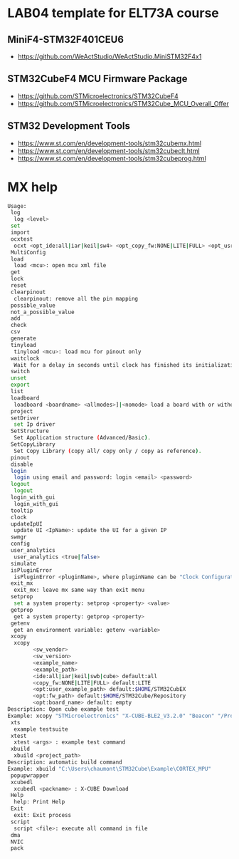 # LAB04 template for ELT73A course 

## MiniF4-STM32F401CEU6
- https://github.com/WeActStudio/WeActStudio.MiniSTM32F4x1
  
## STM32CubeF4 MCU Firmware Package
- https://github.com/STMicroelectronics/STM32CubeF4
- https://github.com/STMicroelectronics/STM32Cube_MCU_Overall_Offer

## STM32 Development Tools
- https://www.st.com/en/development-tools/stm32cubemx.html
- https://www.st.com/en/development-tools/stm32cubeclt.html
- https://www.st.com/en/development-tools/stm32cubeprog.html

# MX help

```bash
Usage:
 log
  log <level>
 set
 import
 ocxtest
  ocxt <opt_ide:all|iar|keil|sw4> <opt_copy_fw:NONE|LITE|FULL> <opt_usr_cubex_path: open cube example test
 MultiConfig
 load
  load <mcu>: open mcu xml file
 get
 lock
 reset
 clearpinout
  clearpinout: remove all the pin mapping
 possible_value
 not_a_possible_value
 add
 check
 csv
 generate
 tinyload
  tinyload <mcu>: load mcu for pinout only
 waitclock
  Wait for a delay in seconds until clock has finished its initialization
 switch
 unset
 export
 list
 loadboard
  loadboard <boardname> <allmodes>]|<nomode> load a board with or without modes
 project
 setDriver
  set Ip driver
 SetStructure
  Set Application structure (Advanced/Basic).
 SetCopyLibrary
  Set Copy Library (copy all/ copy only / copy as reference).
 pinout
 disable
 login
  login using email and password: login <email> <password>
 logout
  logout
 login_with_gui
  login_with_gui
 tooltip
 clock
 updateIpUI
  update UI <IpName>: update the UI for a given IP
 swmgr
 config
 user_analytics
  user_analytics <true|false>
 simulate
 isPluginError
  isPluginError <pluginName>, where pluginName can be "Clock Configuration", "Pinout & Configuration"
 exit_mx
  exit_mx: leave mx same way than exit menu
 setprop
  set a system property: setprop <property> <value>
 getprop
  get a system property: getprop <property>
 getenv
  get an environment variable: getenv <variable>
 xcopy
  xcopy
        <sw_vendor>
        <sw_version>
        <example_name>
        <example_path>
        <ide:all|iar|keil|swb|cube> default:all
        <copy_fw:NONE|LITE|FULL> default:LITE
        <opt:user_example_path> default:$HOME/STM32CubEX
        <opt:fw_path> default:$HOME/STM32Cube/Repository
        <opt:board_name> default: empty
Description: Open cube example test
Example: xcopy "STMicroelectronics" "X-CUBE-BLE2_V3.2.0" "Beacon" "/Projects/NUCLEO-L476RG/Applications/Beacon" "all" "LITE" "" "" "NUCLEO-L476RG"
 xts
  example testsuite
 xtest
  xtest <args> : example test command
 xbuild
  xbuild <project_path>
Description: automatic build command
Example: xbuild "C:\Users\chaumont\STM32Cube\Example\CORTEX_MPU"
 popupwrapper
 xcubedl
  xcubedl <packname> : X-CUBE Download
 Help
  help: Print Help
 Exit
  exit: Exit process
 script
  script <file>: execute all command in file
 dma
 NVIC
 pack
 ```

